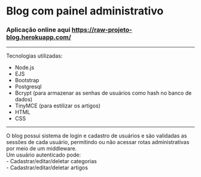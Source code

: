 # Blog com painel administrativo
### Aplicação online aqui https://raw-projeto-blog.herokuapp.com/
<hr>
Tecnologias utilizadas:

 - Node.js
 - EJS
 - Bootstrap
 - Postgresql
 - Bcrypt (para armazenar as senhas de usuários como hash no banco de dados)
 - TinyMCE (para estilizar os artigos)
 - HTML
 - CSS
 <hr>
 O blog possui sistema de login e cadastro de usuários e são validadas as sessões de cada usuário, permitindo ou não acessar rotas administrativas por meio de um middleware.<br>
 Um usuário autenticado pode:<br>
 - Cadastrar/editar/deletar categorias <br>
 - Cadastrar/editar/deletar artigos
